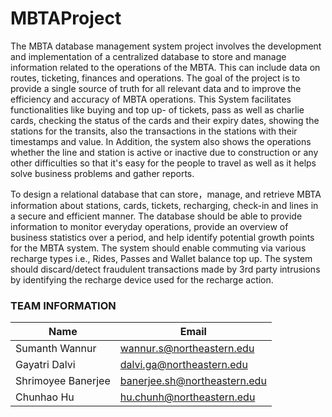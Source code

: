 # MBTAProject
The MBTA database management system project involves the development and implementation of a centralized database to store and manage information related to the operations of the MBTA. This can include data on routes, ticketing, finances and operations. The goal of the project is to provide a single source of truth for all relevant data and to improve the efficiency and accuracy of MBTA operations.
This System facilitates functionalities like buying and top up- of tickets, pass as well as charlie cards, checking the status of the cards and their expiry dates, showing the stations for the transits, also the transactions in the stations with their timestamps and value. In Addition, the system also shows the operations whether the line and station is active or inactive due to construction or any other difficulties so that it's easy for the people to travel as well as it helps solve business problems and gather reports.


To design a relational database that can store，manage, and retrieve MBTA information about stations, cards, tickets, recharging, check-in and lines in a secure and efficient manner.
The database should be able to provide information to monitor everyday operations, provide an overview of business statistics over a period, and help identify potential growth points for the MBTA system.
The system should enable commuting via various recharge types i.e., Rides, Passes and Wallet balance top up.
The system should discard/detect fraudulent transactions made by 3rd party intrusions by identifying the recharge device used for the recharge action.
### TEAM INFORMATION

|Name|Email
|------|------|
|Sumanth Wannur | wannur.s@northeastern.edu
|Gayatri Dalvi |	dalvi.ga@northeastern.edu
|Shrimoyee Banerjee |	banerjee.sh@northeastern.edu
|Chunhao Hu| hu.chunh@northeastern.edu
